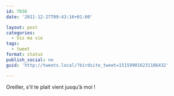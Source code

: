 ```yaml
---
id: 7036
date: '2011-12-27T09:43:16+01:00'

layout: post
categories:
  - Vis ma vie
tags:
  - tweet
format: status
publish_social: no
guid: 'http://tweets.local/?birdsite_tweet=151599016231186432'

---
```


Oreiller, s’il te plait vient jusqu’à moi !